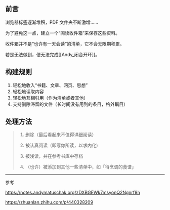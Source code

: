 ## 前言
浏览器标签逐渐堆积，PDF 文件夹不断激增……

为了避免这一点，建立一个“阅读收件箱”来保存这些资料。

收件箱并不是“也许有一天会读”的清单，它不会无限期积累。

若是无法做到，便无法完成[[Andy_闭合开环]]。

## 构建规则

1. 轻松地收入“书籍、文章、网页、思想”
2. 轻松地读取内容
3. 轻松地互相引用（作为清单或者其他）
4. 支持删除滞留的文件（长时间没有用到的条目，格外瞩目）

## 处理方法

> 1. 删除（最后看起来不值得详细阅读）
> 
> 1. 被认真阅读（即写你所读，以求内化)
> 
> 1. 被浅读，并在参考书库中存档
> 
> 1. （也许）被添加到其他一些清单中，如「待烹调的食谱」



---
参考

https://notes.andymatuschak.org/zDXBGEWk7msyonQ2Ngnrf8h

https://zhuanlan.zhihu.com/p/440328209